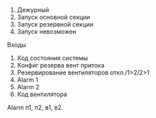 1. Дежурный 
2. Запуск основной секции
3. Запуск резервной секции
4.  Запуск невозможен

Входы 
1. Код состояния системы
2. Конфиг резерва вент притока
3. Резервирование вентиляторов откл./1>2/2>1
4. Alarm 1
5. Alarm 2
6. Код вентилятора

Alarm п1, п2, в1, в2.  